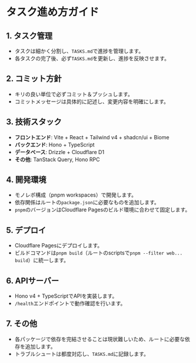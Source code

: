 # タスク進め方ガイド

## 1. タスク管理
- タスクは細かく分割し、`TASKS.md`で進捗を管理します。
- 各タスクの完了後、必ず`TASKS.md`を更新し、進捗を反映させます。

## 2. コミット方針
- キリの良い単位で必ずコミット＆プッシュします。
- コミットメッセージは具体的に記述し、変更内容を明確にします。

## 3. 技術スタック
- **フロントエンド**: Vite + React + Tailwind v4 + shadcn/ui + Biome
- **バックエンド**: Hono + TypeScript
- **データベース**: Drizzle + Cloudflare D1
- **その他**: TanStack Query, Hono RPC

## 4. 開発環境
- モノレポ構成（pnpm workspaces）で開発します。
- 依存関係はルートの`package.json`に必要なものを追加します。
- `pnpm`のバージョンはCloudflare Pagesのビルド環境に合わせて固定します。

## 5. デプロイ
- Cloudflare Pagesにデプロイします。
- ビルドコマンドは`pnpm build`（ルートのscriptsで`pnpm --filter web... build`）に統一します。

## 6. APIサーバー
- Hono v4 + TypeScriptでAPIを実装します。
- `/health`エンドポイントで動作確認を行います。

## 7. その他
- 各パッケージで依存を完結させることは現状難しいため、ルートに必要な依存を追加します。
- トラブルシュートは都度対応し、`TASKS.md`に記録します。 